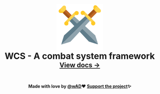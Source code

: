 <div align="center">
	<img src="docs/static/img/logo.svg" alt="WCS" width="150" />
	<br>
	<h style="font-size:2em;"><strong>WCS - A combat system framework<strong/></h>
	<br>
	<a style="font-size: 1.5em" href="https://wad4444.github.io/WCS/"><strong>View docs &rarr;</strong></a>
  <br><br><br>

  Made with love by [@wAD](https://github.com/wad4444)❤️
  [Support the project](https://hipolink.me/wad4444)✨
</div>